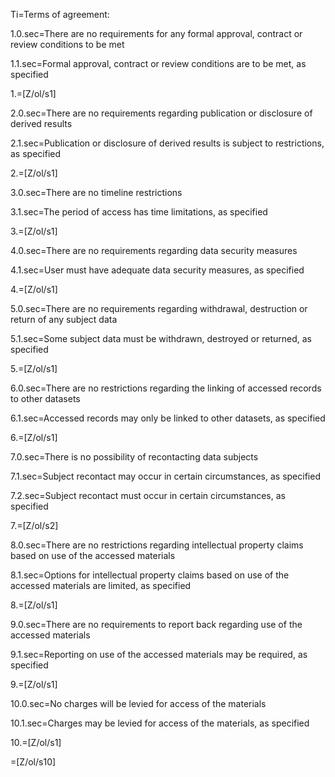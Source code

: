 Ti=Terms of agreement:

1.0.sec=There are no requirements for any formal approval, contract or review conditions to be met

1.1.sec=Formal approval, contract or review conditions are to be met, as specified

1.=[Z/ol/s1]

2.0.sec=There are no requirements regarding publication or disclosure of derived results

2.1.sec=Publication or disclosure of derived results is subject to restrictions, as specified

2.=[Z/ol/s1]

3.0.sec=There are no timeline restrictions

3.1.sec=The period of access has time limitations, as specified

3.=[Z/ol/s1]

4.0.sec=There are no requirements regarding data security measures

4.1.sec=User must have adequate data security measures, as specified

4.=[Z/ol/s1]

5.0.sec=There are no requirements regarding withdrawal, destruction or return of any subject data

5.1.sec=Some subject data must be withdrawn, destroyed or returned, as specified

5.=[Z/ol/s1]

6.0.sec=There are no restrictions regarding the linking of accessed records to other datasets

6.1.sec=Accessed records may only be linked to other datasets, as specified

6.=[Z/ol/s1]

7.0.sec=There is no possibility of recontacting data subjects

7.1.sec=Subject recontact may occur in certain circumstances, as specified

7.2.sec=Subject recontact must occur in certain circumstances, as specified

7.=[Z/ol/s2]

8.0.sec=There are no restrictions regarding intellectual property claims based on use of the accessed materials

8.1.sec=Options for intellectual property claims based on use of the accessed materials are limited, as specified

8.=[Z/ol/s1]

9.0.sec=There are no requirements to report back regarding use of the accessed materials

9.1.sec=Reporting on use of the accessed materials may be required, as specified

9.=[Z/ol/s1]

10.0.sec=No charges will be levied for access of the materials

10.1.sec=Charges may be levied for access of the materials, as specified

10.=[Z/ol/s1]

=[Z/ol/s10]
